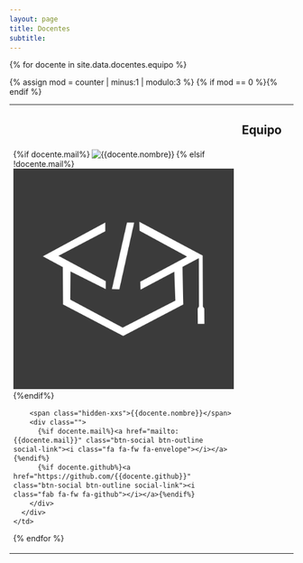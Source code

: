```yaml
---
layout: page
title: Docentes
subtitle: 
---
```


<table class="table table-borderless text-center">
  <tr>
    <td></td>
    <td>
      <h2 class="hidden-xxs">Equipo</h2>
    </td>
    <td></td>
  </tr>
  
{% for docente in site.data.docentes.equipo %}
    <p hidden>{% increment counter %}</p>
    {% assign mod = counter | minus:1 | modulo:3 %}
    {% if mod == 0 %}<tr>{% endif %}
    <td>
      <div class='docente'>
        {%if docente.mail%} <img src="{{site.baseurl}}{{docente.foto}}" title="{{docente.nombre}}" alt="{{docente.nombre}}" class="center-block img-rounded img-responsive" />
        {% elsif !docente.mail%} <img src="/img/docentes/default.png" title="default" alt="default" class="center-block img-rounded img-responsive" />
        {%endif%}
        
        <span class="hidden-xxs">{{docente.nombre}}</span>
        <div class="">
          {%if docente.mail%}<a href="mailto:{{docente.mail}}" class="btn-social btn-outline social-link"><i class="fa fa-fw fa-envelope"></i></a>{%endif%}
          {%if docente.github%}<a href="https://github.com/{{docente.github}}" class="btn-social btn-outline social-link"><i class="fab fa-fw fa-github"></i></a>{%endif%}
        </div>
      </div>
    </td>
{% endfor %}
